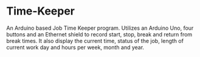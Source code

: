 # Time-Keeper
An Arduino based Job Time  Keeper program. Utilizes an Arduino Uno, four buttons and an Ethernet shield to record start, stop, break and return from break times. It also display the current time, status of the job, length of current work day and  hours per week, month and year.
